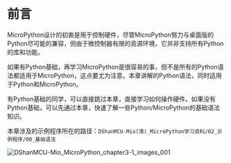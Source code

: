 # 前言

MicroPython设计的初衷是用于控制硬件，尽管MicroPython努力与桌面版的Python尽可能的兼容，但由于微控制器有限的资源环境，它并非支持所有Python的库和功能。

如果有Python基础，再学习MicroPython是很容易的事，但不是所有的Python语法都适用于MicroPython，这点要尤为注意。本章讲解的Python语法，同时适用于Python和MicroPython。

有Python基础的同学，可以直接跳过本章，直接学习如何操作硬件。如果没有Python基础，可以先通过本章，快速了解一些Python/MicroPython的基础语法知识。

本章涉及的示例程序所在的路径：`DShanMCU-Mio(澪)_MicroPython学习资料/02_示例程序/00_基础语法`

![DShanMCU-Mio_MicroPython_chapter3-1_images_001](https://photos.100ask.net/esp32-docs/DShanMCU-Mio/MicroPython/chapter3/DShanMCU-Mio_MicroPython_chapter3-1_images_001.jpg)
